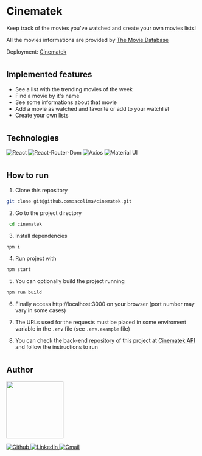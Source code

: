 # Cinematek

Keep track of the movies you've watched and create your own movies lists!

All the movies informations are provided by <a href='https://www.themoviedb.org/' target='_blank'>The Movie Database</a>

Deployment: <a href='http://cinematek-2.vercel.app/' target='_blank'> Cinematek</a>

#

## Implemented features

- See a list with the trending movies of the week
- Find a movie by it's name
- See some informations about that movie
- Add a movie as watched and favorite or add to your watchlist
- Create your own lists

#

## Technologies

<p>
  <img src='https://img.shields.io/badge/React-20232A?style=for-the-badge&logo=react&logoColor=61DAFB' alt="React" />

  <img src='https://img.shields.io/badge/React_Router-CA4245?style=for-the-badge&logo=react-router&logoColor=white' alt="React-Router-Dom"/>

  <img src='https://img.shields.io/badge/axios%20-%2320232a.svg?&style=for-the-badge&color=informational' alt="Axios">

<img src='https://img.shields.io/badge/Material%20UI-007FFF?style=for-the-badge&logo=mui&logoColor=white' alt="Material UI">

</p>

#

## How to run

1. Clone this repository

```bash
git clone git@github.com:acolima/cinematek.git
```

2. Go to the project directory

```bash
 cd cinematek
```

3. Install dependencies

```bash
npm i
```

4. Run project with

```bash
npm start
```

5. You can optionally build the project running

```bash
npm run build
```

6. Finally access http://localhost:3000 on your browser (port number may vary in some cases)

7. The URLs used for the requests must be placed in some enviroment variable in the `.env` file (see `.env.example` file)

8. You can check the back-end repository of this project at <a href='https://github.com/acolima/cinematek-api' target='_blank'>Cinematek API</a> and follow the instructions to run

#

## Author

<img src='https://avatars.githubusercontent.com/acolima' width='150px'/>

<p>
  <a href='https://github.com/acolima'>
    <img src='https://img.shields.io/badge/GitHub-100000?style=for-the-badge&logo=github&logoColor=white' alt='Github' />
  </a>
  <a href='https://www.linkedin.com/in/ana-caroline-oliveira-lima-51821122b/'>
    <img src='https://img.shields.io/badge/LinkedIn-0077B5?style=for-the-badge&logo=linkedin&logoColor=white' alt='LinkedIn' />
  </a>
  <a href='mailto:acolima@gmail.com'>
    <img src='https://img.shields.io/badge/Gmail-D14836?style=for-the-badge&logo=gmail&logoColor=white' alt='Gmail' />
  </a>
</p>
